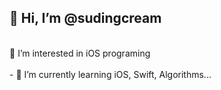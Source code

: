 ## 👋 Hi, I’m @sudingcream

<br>
👀 I’m interested in iOS programing
<br>
<br>
- 🌱 I’m currently learning iOS, Swift, Algorithms...

<br>
<br>
<!---
sudingcream/sudingcream is a ✨ special ✨ repository because its `README.md` (this file) appears on your GitHub profile.
You can click the Preview link to take a look at your changes.
--->
